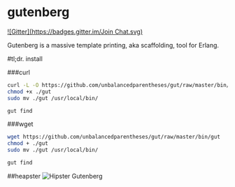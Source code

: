 gutenberg
=========
[![Gitter](https://badges.gitter.im/Join Chat.svg)](https://gitter.im/unbalancedparentheses/gut?utm_source=badge&utm_medium=badge&utm_campaign=pr-badge&utm_content=badge)

Gutenberg is a massive template printing, aka scaffolding, tool for Erlang.

#tl;dr. install

###curl
```bash
curl -L -O https://github.com/unbalancedparentheses/gut/raw/master/bin/gut
chmod +x ./gut
sudo mv ./gut /usr/local/bin/

gut find
```

###wget
```bash
wget https://github.com/unbalancedparentheses/gut/raw/master/bin/gut
chmod + ./gut
sudo mv ./gut /usr/local/bin/

gut find
```

##heapster
![Hipster Gutenberg](https://raw.githubusercontent.com/unbalancedparentheses/gut/master/gutenberg.jpg)
